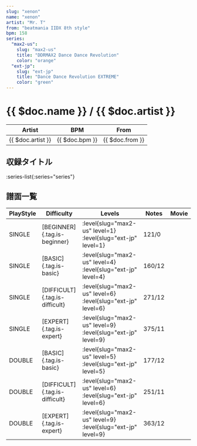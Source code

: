 ```yaml
---
slug: "xenon"
name: "xenon"
artist: "Mr. T"
from: "beatmania IIDX 8th style"
bpm: 158
series:
  "max2-us":
    slug: "max2-us"
    title: "DDRMAX2 Dance Dance Revolution"
    color: "orange"
  "ext-jp":
    slug: "ext-jp"
    title: "Dance Dance Revolution EXTREME"
    color: "green"
---
```


# {{ $doc.name }} / {{ $doc.artist }}

|Artist|BPM|From|
|------|---|----|
|{{ $doc.artist }}|{{ $doc.bpm }}|{{ $doc.from }}|

## 収録タイトル

:series-list{:series="series"}

## 譜面一覧

|PlayStyle|Difficulty|Levels|Notes|Movie|
|---------|----------|------|-----|-----|
|SINGLE|[BEGINNER]{.tag.is-beginner}|:level{slug="max2-us" level=1} :level{slug="ext-jp" level=1}|121/0||
|SINGLE|[BASIC]{.tag.is-basic}|:level{slug="max2-us" level=4} :level{slug="ext-jp" level=4}|160/12||
|SINGLE|[DIFFICULT]{.tag.is-difficult}|:level{slug="max2-us" level=6} :level{slug="ext-jp" level=6}|271/12||
|SINGLE|[EXPERT]{.tag.is-expert}|:level{slug="max2-us" level=9} :level{slug="ext-jp" level=9}|375/11||
|DOUBLE|[BASIC]{.tag.is-basic}|:level{slug="max2-us" level=5} :level{slug="ext-jp" level=5}|177/12||
|DOUBLE|[DIFFICULT]{.tag.is-difficult}|:level{slug="max2-us" level=6} :level{slug="ext-jp" level=6}|251/11||
|DOUBLE|[EXPERT]{.tag.is-expert}|:level{slug="max2-us" level=9} :level{slug="ext-jp" level=9}|363/12||
